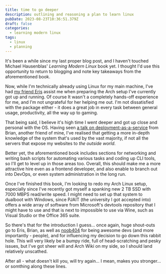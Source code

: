```yaml
---
title: time to go deeper
description: outlining and reasoning a plan to learn linux
pubDate: 2023-08-23T10:36:51.379Z
draft: false
categories:
  - learning modern linux
tags:
  - linux
  - planning
---
```


It's been a while since my last proper blog post, and I haven't touched Michael Hausenblas' _Learning Modern Linux_ book yet. I thought I'd use this opportunity to return to blogging and note key takeaways from the aforementioned book.

Now, while I'm technically already using Linux for my main machine, I've had [my friend Eris](https://github.com/m1ndflay3r) assist me when preparing the Arch setup I've currently got up and running. Of course It wasn't a completely hands-off experience for me, and I'm not ungrateful for her helping me out. I'm not dissatisfied with the package either - it does a great job in every task between general usage, productivity, all the way up to gaming.

That being said, I believe it's high time I went deeper and got up close and personal with the OS. Having seen [a talk on deployment-as-a-service](https://www.youtube.com/watch?v=S6i4_jHhemc) from Brian, another friend of mine, I've realised that getting a more in-depth knowledge of the system that's used by the vast majority, if not all the servers that expose my websites to _the outside world_.

Better yet, the aforementioned book includes sections for networking and writing bash scripts for automating various tasks and coding up CLI tools, so I'll get to level up in those areas too. Overall, this should make me a more attractive hire even as a frontend developer, and also enable to branch out into DevOps, or even system administration in the long run.

Once I've finished this book, I'm looking to redo my Arch Linux setup, especially since I've recently got myself a spanking new 2 TB SSD with 7000 MBPS read/write speed. I might need to set up that system to dualboot with Windows, since PJAIT (the university I got accepted into) offers a wide array of software from Microsoft's devtools repository that I might have to use and that is next to impossible to use via Wine, such as Visual Studio or the Office 365 suite.

So there's that for the introduction I guess... once again, huge shout-outs go to Eris, Brian, as well as [noob404](https://twitter.com/Noob404yt) for being awesome devs (and more importantly - people), and for influencing my decision to go down this rabbit hole. This will very likely be a bumpy ride, full of head-scratching and pesky issues, but I've got sheer will and Arch Wiki on my side, so I should land relatively unscathed.

After all - what doesn't kill you, will try again... I mean, makes you stronger... or somthing along these lines.
